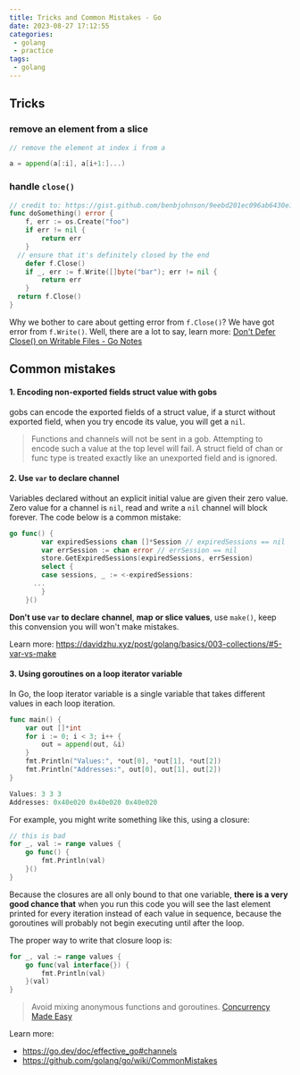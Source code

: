 ```yaml
---
title: Tricks and Common Mistakes - Go
date: 2023-08-27 17:12:55
categories:
 - golang
 - practice
tags:
 - golang
---
```


## Tricks

### remove an element from a slice

```go
// remove the element at index i from a

a = append(a[:i], a[i+1:]...)
```

### handle `close()`

```go
// credit to: https://gist.github.com/benbjohnson/9eebd201ec096ab6430e1f33411e6427
func doSomething() error {
	f, err := os.Create("foo")
	if err != nil {
		return err
	}
  // ensure that it's definitely closed by the end
	defer f.Close()
	if _, err := f.Write([]byte("bar"); err != nil {
		return err
	}
  return f.Close()
}
```

Why we bother to care about getting error from `f.Close()`? We have got error from  `f.Write()`. Well, there are a lot to say, learn more: [Don't Defer Close() on Writable Files - Go Notes](https://davidzhu.xyz/post/golang/advance/010-defer-close/)

## Common mistakes

#### 1. Encoding non-exported fields struct value with gobs

gobs can encode the exported fields of a struct value, if a sturct without exported field, when you try encode its value, you will get a `nil`. 

> Functions and channels will not be sent in a gob. Attempting to encode such a value at the top level will fail. A struct field of chan or func type is treated exactly like an unexported field and is ignored. 

#### 2. Use `var` to declare channel 

Variables declared without an explicit initial value are given their zero value. Zero value for a channel is `nil`, read and write a `nil` channel will block forever. The code below is a common mistake:

```go
go func() {
		var expiredSessions chan []*Session // expiredSessions == nil
		var errSession := chan error // errSession == nil
		store.GetExpiredSessions(expiredSessions, errSession)
		select {
		case sessions, _ := <-expiredSessions:
      ...
		}
	}()
```

**Don't use `var` to declare** **channel**, **map** **or slice values**, use `make()`, keep this convension you will won't make mistakes. 

Learn more: https://davidzhu.xyz/post/golang/basics/003-collections/#5-var-vs-make

#### 3. Using goroutines on a loop iterator variable

In Go, the loop iterator variable is a single variable that takes different values in each loop iteration. 

```go
func main() {
	var out []*int
	for i := 0; i < 3; i++ {
		out = append(out, &i)
	}
	fmt.Println("Values:", *out[0], *out[1], *out[2])
	fmt.Println("Addresses:", out[0], out[1], out[2])
}

Values: 3 3 3
Addresses: 0x40e020 0x40e020 0x40e020
```

For example, you might write something like this, using a closure:

```go
// this is bad
for _, val := range values {
	go func() {
		fmt.Println(val)
	}()
}
```

Because the closures are all only bound to that one variable, **there is a very good chance that** when you run this code you will see the last element printed for every iteration instead of each value in sequence, because the goroutines will probably not begin executing until after the loop.

The proper way to write that closure loop is:

```go
for _, val := range values {
	go func(val interface{}) {
		fmt.Println(val)
	}(val)
}
```

> Avoid mixing anonymous functions and goroutines. [Concurrency Made Easy](https://youtu.be/DqHb5KBe7qI?si=IW3zRKFc1Wtk4ZJh) 

Learn more: 

- https://go.dev/doc/effective_go#channels
- https://github.com/golang/go/wiki/CommonMistakes
